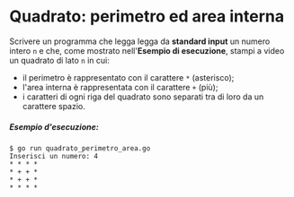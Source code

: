 # Quadrato: perimetro ed area interna

Scrivere un programma che legga legga da **standard input** un numero intero `n` e che, come mostrato nell'**Esempio di esecuzione**, stampi a video un quadrato di lato `n` in cui:
* il perimetro è rappresentato con il carattere `*` (asterisco);
* l'area interna è rappresentata con il carattere `+` (più);
* i caratteri di ogni riga del quadrato sono separati tra di loro da un carattere spazio.

##### Esempio d'esecuzione:

```text
$ go run quadrato_perimetro_area.go
Inserisci un numero: 4
* * * *
* + + *
* + + *
* * * *
```